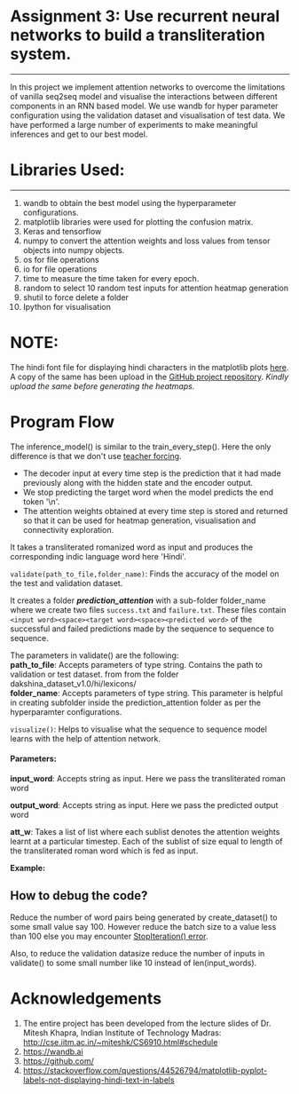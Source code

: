 # Assignment 3: Use recurrent neural networks to build a transliteration system.
----------------------------------------------------
In this project we implement attention networks to overcome the limitations of vanilla seq2seq model and visualise the interactions between different components in an RNN based model. We use wandb for hyper parameter configuration using the validation dataset and visualisation of test data. We have performed a large number of experiments to make meaningful inferences and get to our best model.

# Libraries Used: #
----------------------------------------------------
1. wandb to obtain the best model using the hyperparameter configurations.
2. matplotlib libraries were used for plotting the confusion matrix.
3. Keras and tensorflow 
4. numpy to convert the attention weights and loss values from tensor objects into numpy objects.
5. os for file operations
6. io for file operations
7. time to measure the time taken for every epoch.
8. random to select 10 random test inputs for attention heatmap generation
9. shutil to force delete a folder
10. Ipython for visualisation

# **NOTE:** 
The hindi font file for displaying hindi characters in the matplotlib plots [here](https://drive.google.com/file/d/11B4BahRBIujMr_jhsw_uXbxN9LF5CHaX/view?usp=sharing). A copy of the same has been upload in the [GitHub project repository](https://github.com/utsavdey/cs6910_assignment3/blob/main/seq2seq_with_attention/Nirmala.ttf). *Kindly upload the same before generating the heatmaps.* 

# Program Flow #
The inference_model() is similar to the train_every_step(). Here the only difference is that we don't use [teacher forcing](https://machinelearningmastery.com/teacher-forcing-for-recurrent-neural-networks/). 

*   The decoder input at every time step is the prediction that it had made previously along with the hidden state and the encoder output. 
*   We stop predicting the target word when the model predicts the end token '\n'.
*   The attention weights obtained at every time step is stored and returned so that it can be used for heatmap generation, visualisation and connectivity exploration.

It takes a transliterated romanized word as input and produces the corresponding indic language word here 'Hindi'.

`validate(path_to_file,folder_name)`: Finds the accuracy of the model on the test and validation dataset. 

It creates a folder ***prediction_attention*** with a sub-folder folder_name where we create two files  `success.txt` and `failure.txt`. These files contain `<input word><space><target word><space><predicted word>` of the successful and failed predictions made by the sequence to sequence to sequence.

The parameters in validate() are the following:</br>
**path_to_file**: Accepts parameters of type string. Contains the path to validation or test dataset. from  from the folder dakshina_dataset_v1.0/hi/lexicons/</br>
**folder_name**: Accepts parameters of type string. This parameter is helpful in creating subfolder inside the prediction_attention folder as per the hyperparamter configurations.

`visualize()`: Helps to visualise what the sequence to sequence model learns with the help of attention network.
#### Parameters:
**input_word**: Accepts string as input. Here we pass the transliterated roman word

**output_word**: Accepts string as input. Here we pass the predicted output word

**att_w**: Takes a list of list where each sublist denotes the attention weights learnt at a particular timestep. Each of the sublist of size equal to length of the transliterated roman word which is fed as input.

**Example:**

## How to debug the code? ##

Reduce the number of word pairs being generated by create_dataset() to some small value say 100. However reduce the batch size to a value less than 100 else you may encounter [StopIteration() error](https://stackoverflow.com/questions/48709839/stopiteration-generator-output-nextoutput-generator).

Also, to reduce the validation datasize reduce the number of inputs in validate() to some small number like 10 instead of len(input_words). 

# Acknowledgements #
1. The entire project has been developed from the lecture slides of Dr. Mitesh Khapra, Indian Institute of Technology Madras: http://cse.iitm.ac.in/~miteshk/CS6910.html#schedule
2. https://wandb.ai
3. https://github.com/
4. https://stackoverflow.com/questions/44526794/matplotlib-pyplot-labels-not-displaying-hindi-text-in-labels

